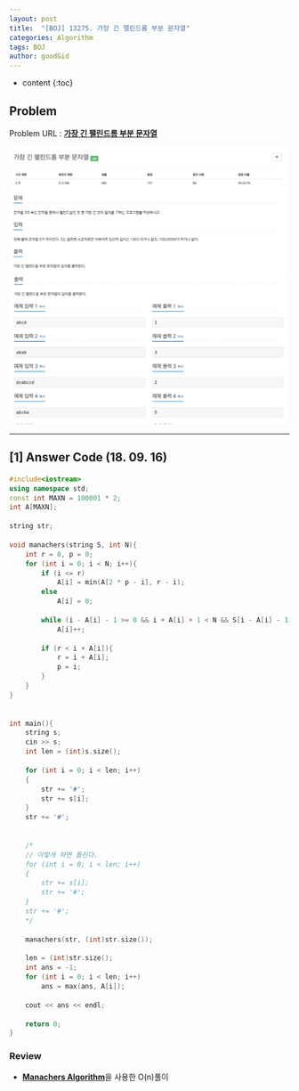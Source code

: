 ```yaml
---
layout: post
title:  "[BOJ] 13275. 가장 긴 팰린드롬 부분 문자열"
categories: Algorithm
tags: BOJ
author: goodGid
---
```

* content
{:toc}

## Problem

Problem URL : **[가장 긴 팰린드롬 부분 문자열](https://www.acmicpc.net/problem/13275)**


![](/assets/img/algorithm/13275_1.png)
![](/assets/img/algorithm/13275_2.png)













---


## [1] Answer Code (18. 09. 16)

``` cpp
#include<iostream>
using namespace std;
const int MAXN = 100001 * 2;
int A[MAXN];

string str;

void manachers(string S, int N){
    int r = 0, p = 0;
    for (int i = 0; i < N; i++){
        if (i <= r)
            A[i] = min(A[2 * p - i], r - i);
        else
            A[i] = 0;
        
        while (i - A[i] - 1 >= 0 && i + A[i] + 1 < N && S[i - A[i] - 1] == S[i + A[i] + 1])
            A[i]++;
        
        if (r < i + A[i]){
            r = i + A[i];
            p = i;
        }
    }
}


int main(){
    string s;
    cin >> s;
    int len = (int)s.size();
    
    for (int i = 0; i < len; i++)
    {
        str += '#';
        str += s[i];
    }
    str += '#';


    /*
    // 이렇게 하면 틀린다.
    for (int i = 0; i < len; i++)
    {
        str += s[i];
        str += '#';
    }
    str += '#';
    */
    
    manachers(str, (int)str.size());
    
    len = (int)str.size();
    int ans = -1;
    for (int i = 0; i < len; i++)
        ans = max(ans, A[i]);
    
    cout << ans << endl;
    
    return 0;
}
```

### Review

* [**Manachers Algorithm**]({{site.url}}/Manachers/)을 사용한 O(n)풀이

